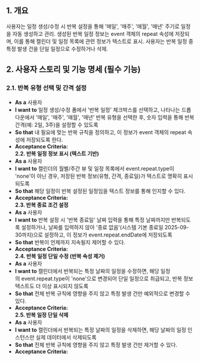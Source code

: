 ## **1. 개요**<br>  
사용자는 일정 생성/수정 시 반복 설정을 통해 '매일', '매주', '매월', '매년' 주기로 일정을 자동 생성하고 관리. 생성된 반복 일정 정보는 event 객체의 repeat 속성에 저장되며, 이를 통해 캘린더 및 일정 목록에 관련 정보가 텍스트로 표시. 사용자는 반복 일정 중 특정 발생 건을 단일 일정으로 수정하거나 삭제.  
## **2. 사용자 스토리 및 기능 명세 (필수 기능)**<br>  
### **2.1. 반복 유형 선택 및 간격 설정**<br>  
* **As a** 사용자  
* **I want to** 일정 생성/수정 폼에서 '반복 일정' 체크박스를 선택하고, 나타나는 드롭다운에서 '매일', '매주', '매월', '매년' 반복 유형을 선택한 후, 숫자 입력을 통해 반복 간격(예: 2일, 3주)을 설정할 수 있도록  
* **So that** 내 필요에 맞는 반복 규칙을 정의하고, 이 정보가 event 객체의 repeat 속성에 저장되도록 한다.  
* **Acceptance Criteria:**  
**2.2. 반복 일정 정보 표시 (텍스트 기반)**  
* **As a** 사용자  
* **I want to** 캘린더의 월별/주간 뷰 및 일정 목록에서 event.repeat.type이 'none'이 아닌 경우, 저장된 반복 정보(유형, 간격, 종료일)가 텍스트로 명확히 표시되도록  
* **So that** 해당 일정이 반복 설정된 일정임을 텍스트 정보를 통해 인지할 수 있다.  
* **Acceptance Criteria:**  
**2.3. 반복 종료 조건 설정**  
* **As a** 사용자  
* **I want to** 반복 설정 시 '반복 종료일' 날짜 입력을 통해 특정 날짜까지만 반복되도록 설정하거나, 날짜를 입력하지 않아 '종료 없음'(시스템 기본 종료일 2025-09-30까지)으로 설정하고, 이 정보가 event.repeat.endDate에 저장되도록  
* **So that** 반복이 언제까지 지속될지 제어할 수 있다.  
* **Acceptance Criteria:**  
**2.4. 반복 일정 단일 수정 (반복 속성 제거)**  
* **As a** 사용자  
* **I want to** 캘린더에서 반복되는 특정 날짜의 일정을 수정하면, 해당 일정의 event.repeat.type이 'none'으로 변경되어 단일 일정으로 취급되고, 반복 정보 텍스트도 더 이상 표시되지 않도록  
* **So that** 전체 반복 규칙에 영향을 주지 않고 특정 발생 건만 예외적으로 변경할 수 있다.  
* **Acceptance Criteria:**  
**2.5. 반복 일정 단일 삭제**  
* **As a** 사용자  
* **I want to** 캘린더에서 반복되는 특정 날짜의 일정을 삭제하면, 해당 날짜의 일정 인스턴스만 실제 데이터에서 삭제되도록  
* **So that** 전체 반복 규칙에 영향을 주지 않고 특정 발생 건만 제거할 수 있다.  
* **Acceptance Criteria:**  
  
